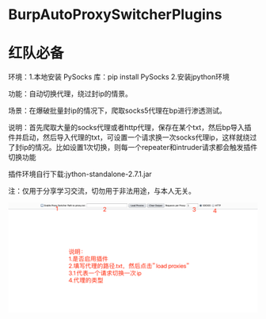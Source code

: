 # BurpAutoProxySwitcherPlugins
# 红队必备
环境：1.本地安装 PySocks 库：pip install PySocks 2.安装jpython环境

功能：自动切换代理，绕过封ip的情景。

场景：在爆破批量封ip的情况下，爬取socks5代理在bp进行渗透测试。

说明：首先爬取大量的socks代理或者http代理，保存在某个txt，然后bp导入插件并启动，然后导入代理的txt，可设置一个请求换一次socks代理ip，这样就绕过了封ip的情况。比如设置1次切换，则每一个repeater和intruder请求都会触发插件切换功能

插件环境自行下载:jython-standalone-2.7.1.jar

注：仅用于分享学习交流，切勿用于非法用途，与本人无关。

![image](https://github.com/Maikefee/BurpAutoProxySwitcherPlugins/blob/main/WX20240613-093041%402x.png)

